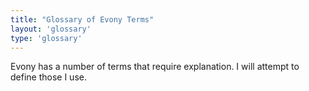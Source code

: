 ```yaml
---
title: "Glossary of Evony Terms"
layout: 'glossary'
type: 'glossary'
---
```


Evony has a number of terms that require explanation.  I will attempt to define
those I use.

